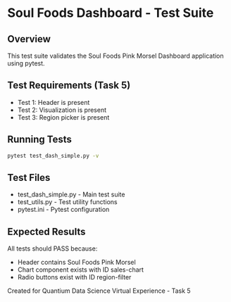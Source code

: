 # Soul Foods Dashboard - Test Suite

## Overview
This test suite validates the Soul Foods Pink Morsel Dashboard application using pytest.

## Test Requirements (Task 5)
- Test 1: Header is present
- Test 2: Visualization is present
- Test 3: Region picker is present

## Running Tests
```bash
pytest test_dash_simple.py -v
```

## Test Files
- test_dash_simple.py - Main test suite
- test_utils.py - Test utility functions
- pytest.ini - Pytest configuration

## Expected Results
All tests should PASS because:
- Header contains Soul Foods Pink Morsel
- Chart component exists with ID sales-chart
- Radio buttons exist with ID region-filter

Created for Quantium Data Science Virtual Experience - Task 5
